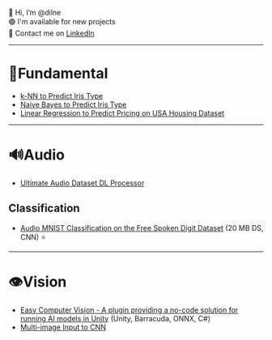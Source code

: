 👋 Hi, I’m @dilne</br>
🟢 I'm available for new projects</br>
💬 Contact me on [LinkedIn](https://www.linkedin.com/in/dmilne98/)

-----
# 📕Fundamental
- [k-NN to Predict Iris Type](https://github.com/dilne/ML-Fundamentals/blob/main/README.md#k-nn-on-iris-dataset)
- [Naive Bayes to Predict Iris Type](https://github.com/dilne/ML-Fundamentals/blob/main/README.md#naive-bayes-on-iris-dataset)
- [Linear Regression to Predict Pricing on USA Housing Dataset](https://github.com/dilne/ML-Fundamentals/blob/main/README.md#linear-regression-on-usa-housing-dataset)

-----
# 🔊Audio
- [Ultimate Audio Dataset DL Processor](https://github.com/dilne/Ultimate-Audio-Dataset-DL-Processor)

## Classification
- [Audio MNIST Classification on the Free Spoken Digit Dataset](https://github.com/dilne/Free-Spoken-Digit-Dataset) (20 MB DS, CNN) ⭐️

-----
# 👁Vision
- [Easy Computer Vision - A plugin providing a no-code solution for running AI models in Unity](https://github.com/FuturistAcoustics/EasyComputerVision) (Unity, Barracuda, ONNX, C#)
- [Multi-image Input to CNN](https://github.com/dilne/Multi-Image-Input-CNN-Preprocessing)
